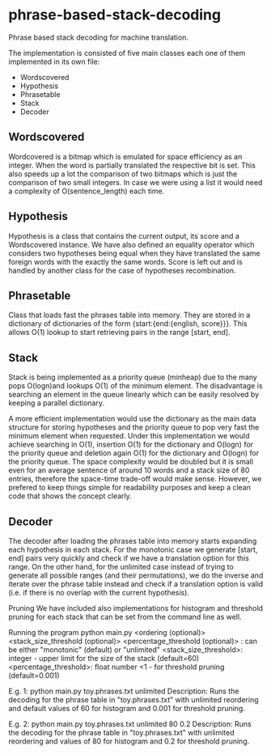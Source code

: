 phrase-based-stack-decoding
===========================

Phrase based stack decoding for machine translation. 


The implementation is consisted of five main classes each one of them 
implemented in its own file:

- Wordscovered
- Hypothesis
- Phrasetable
- Stack
- Decoder

Wordscovered
---------------
Wordcovered is a bitmap which is emulated for space efficiency as an integer. 
When the word is partially translated the respective bit is set. This also 
speeds up a lot the comparison of two bitmaps which is just the comparison 
of two small integers. In case we were using a list it would need a complexity 
of O(sentence_length) each time. 

Hypothesis
--------------
Hypothesis is a class that contains the current output, its score and a 
Wordscovered instance. We have also defined an equality operator which 
considers two hypotheses being equal when they have translated the same 
foreign words with the exactly the same words. Score is left out and is 
handled by another class for the case of hypotheses recombination.

Phrasetable
-------------
Class that loads fast the phrases table into memory. They are stored in a 
dictionary of dictionaries of the form {start:{end:{english, score}}}. This 
allows O(1) lookup to start retrieving pairs in the range [start, end].

Stack
-------
Stack is being implemented as a priority queue (minheap) due to the many pops 
O(logn)and lookups O(1) of the minimum element. The disadvantage is searching 
an element in the queue linearly which can be easily resolved by keeping a parallel 
dictionary. 

A more efficient implementation would use the dictionary as 
the main data structure for storing hypotheses and the priority queue to 
pop very fast the minimum element when requested. Under this implementation 
we would achieve searching in O(1), insertion O(1) for the dictionary and O(logn) 
for the priority queue and deletion again O(1) for the dictionary and O(logn) for 
the priority queue. The space complexity would be doubled but it is small even for
an average sentence of around 10 words and a stack size of 80 entries, therefore 
the space-time trade-off would make sense. However, we prefered to keep things 
simple for readability purposes and keep a clean code that shows the concept clearly. 

Decoder
----------
The decoder after loading the phrases table into memory starts expanding each hypothesis 
in each stack. For the monotonic case we generate [start, end] pairs very quickly and 
check if we have a translation option for this range. On the other hand, for the 
unlimited case instead of trying to generate all possible ranges (and their permutations), 
we do the inverse and iterate over the phrase table instead and check if a translation option 
is valid (i.e. if there is no overlap with the current hypothesis). 

Pruning
We have included also implementations for histogram and threshold pruning for each stack that 
can be set from the command line as well. 

Running the program
python main.py <phrase table> <ordering (optional)> <stack_size_threshold (optional)> <percentage_threshold (optional)>
	<ordering>: can be either "monotonic" (default) or "unlimited"
	<stack_size_threshold>: integer - upper limit for the size of the stack (default=60)
	<percentage_threshold>: float number <1 - for threshold pruning (default=0.001)

E.g. 1: python main.py toy.phrases.txt unlimited
Description: Runs the decoding for the phrase table in "toy.phrases.txt" with unlimited 
reordering and default values of 60 for histogram and 0.001 for threshold pruning.

E.g. 2: python main.py toy.phrases.txt unlimited 80 0.2
Description: Runs the decoding for the phrase table in "toy.phrases.txt" with unlimited 
reordering and values of 80 for histogram and 0.2 for threshold pruning.
